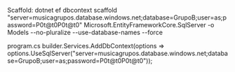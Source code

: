 Scaffold:
dotnet ef dbcontext scaffold "server=musicagrupos.database.windows.net;database=GrupoB;user=as;password=P0t@t0P0t@t0" Microsoft.EntityFrameworkCore.SqlServer -o Models --no-pluralize --use-database-names --force

program.cs
builder.Services.AddDbContext<GrupoBContext>(options => options.UseSqlServer("server=musicagrupos.database.windows.net;database=GrupoB;user=as;password=P0t@t0P0t@t0"));
